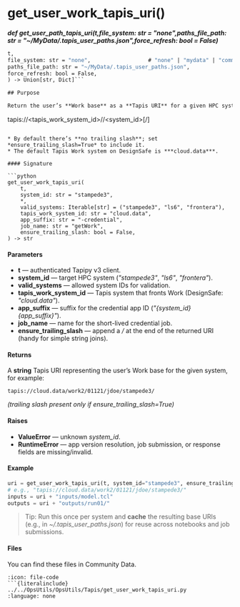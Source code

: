 # get_user_work_tapis_uri()
***def get_user_path_tapis_uri(t,file_system: str = "none",paths_file_path: str = "~/MyData/.tapis_user_paths.json",force_refresh: bool = False)***
    
```def get_user_path_tapis_uri(
t,
file_system: str = "none",                  # "none" | "mydata" | "community" | "work/stampede3","work/ls6","work/frontera"
paths_file_path: str = "~/MyData/.tapis_user_paths.json",
force_refresh: bool = False,
) -> Union[str, Dict]```

## Purpose

Return the user’s **Work base** as a **Tapis URI** for a given HPC system (e.g., *stampede3*, *ls6*, *frontera*). The function submits the system’s **credential app**, reads the job’s *archiveSystemDir* (an HPC filesystem path), and constructs a Tapis URI by taking the path prefix up to the system name and converting it to:

```
tapis://<tapis_work_system_id>/<work-prefix>/<system_id>[/]
```

* By default there’s **no trailing slash**; set *ensure_trailing_slash=True* to include it.
* The default Tapis Work system on DesignSafe is ***cloud.data***.

#### Signature

```python
get_user_work_tapis_uri(
    t,
    system_id: str = "stampede3",
    *,
    valid_systems: Iterable[str] = ("stampede3", "ls6", "frontera"),
    tapis_work_system_id: str = "cloud.data",
    app_suffix: str = "-credential",
    job_name: str = "getWork",
    ensure_trailing_slash: bool = False,
) -> str
```

#### Parameters

* **t** — authenticated Tapipy v3 client.
* **system\_id** — target HPC system (*"stampede3"*, *"ls6"*, *"frontera"*).
* **valid\_systems** — allowed system IDs for validation.
* **tapis\_work\_system\_id** — Tapis system that fronts Work (DesignSafe: *"cloud.data"*).
* **app\_suffix** — suffix for the credential app ID (*"{system_id}{app_suffix}"*).
* **job\_name** — name for the short-lived credential job.
* **ensure\_trailing\_slash** — append a */* at the end of the returned URI (handy for simple string joins).

#### Returns

A **string** Tapis URI representing the user’s Work base for the given system, for example:

```
tapis://cloud.data/work2/01121/jdoe/stampede3/
```

*(trailing slash present only if *ensure_trailing_slash=True*)*

#### Raises

* **ValueError** — unknown *system_id*.
* **RuntimeError** — app version resolution, job submission, or response fields are missing/invalid.

#### Example

```python
uri = get_user_work_tapis_uri(t, system_id="stampede3", ensure_trailing_slash=True)
# e.g., "tapis://cloud.data/work2/01121/jdoe/stampede3/"
inputs = uri + "inputs/model.tcl"
outputs = uri + "outputs/run01/"
```

> Tip: Run this once per system and **cache** the resulting base URIs (e.g., in *~/.tapis_user_paths.json*) for reuse across notebooks and job submissions.

#### Files
You can find these files in Community Data.

```{dropdown} get_user_work_tapis_uri.py
:icon: file-code
```{literalinclude} ../../OpsUtils/OpsUtils/Tapis/get_user_work_tapis_uri.py
:language: none
```

